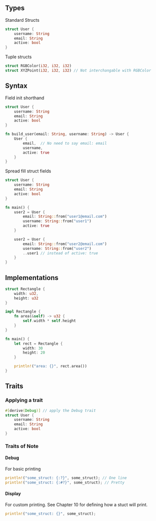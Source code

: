 ## Types
Standard Structs
```rust
struct User {
	username: String
	email: String
	active: bool
}
```

Tuple structs
```rust
struct RGBColor(i32, i32, i32)
struct XYZPoint(i32, i32, i32) // Not interchangable with RGBColor
```
## Syntax
Field init shorthand
```rust
struct User {
	username: String
	email: String
	active: bool
}

fn build_user(email: String, username: String) -> User {
	User {
		email,  // No need to say email: email
		username,
		active: true
	}
}
```

Spread fill struct fields
```rust
struct User {
	username: String
	email: String
	active: bool
}

fn main() {
	user2 = User {
		email: String::from("user1@email.com")
		username: String::from("user1")
		active: true
	}

	user2 = User {
		email: String::from("user2@email.com")
		username: String::from("user2")
		..user1 // instead of active: true
	}
}
```

## Implementations
```rust
struct Rectangle {
	width: u32,
	height: u32
}

impl Rectangle {
	fn area(&self) -> u32 {
		self.width * self.height
	}
}

fn main() {
	let rect = Rectangle {
		width: 30
		height: 20
	}

	println!("area: {}", rect.area())
}
```
## Traits
### Applying a trait
```rust
#[derive(Debug)] // apply the Debug trait
struct User {
	username: String
	email: String
	active: bool
}
```

### Traits of Note
#### Debug
  For basic printing
```rust
println!("some_struct: {:?}", some_struct); // One line
println!("some_struct: {:#?}", some_struct); // Pretty
```
#### Display
  For custom printing. See Chapter 10 for defining how a stuct will print.
```rust
println!("some_struct: {}", some_struct);
```
